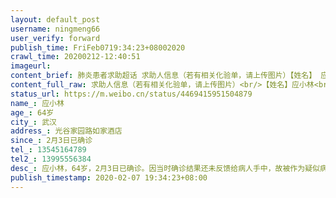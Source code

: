 ```yaml
---
layout: default_post
username: ningmeng66
user_verify: forward
publish_time: FriFeb0719:34:23+08002020
crawl_time: 20200212-12:40:51
imageurl: 
content_brief: 肺炎患者求助超话 求助人信息（若有相关化验单，请上传图片）【姓名】 应小林【年龄】64岁【所在城市】武汉【所在小区、社区】光谷家园路如家酒店【患病时间】2月3日已确诊【联系方式】13545164789【其他紧急联系人】13995556384【病情描述】 应小林，64岁，2月3日已确诊。因当时确诊结果 ...全文
content_full_raw: 求助人信息（若有相关化验单，请上传图片）<br/>【姓名】应小林<br/>【年龄】64岁<br/>【所在城市】武汉<br/>【所在小区、社区】光谷家园路如家酒店<br/>【患病时间】2月3日已确诊<br/>【联系方式】13545164789<br/>【其他紧急联系人】13995556384<br/>【病情描述】应小林，64岁，2月3日已确诊。因当时确诊结果还未反馈给病人手中，故被作为疑似病人隔离到光谷家园路如家酒店，无任何医疗措施。现应小林情况危重，高烧，呼吸困难，胸痛，咳血并已无力说话，生命危在旦夕，急需救援！我们已四处求援无果：拨打高新区电话86952040，他要我们去打光谷指挥部电话而电话始终打不通，找社区说没有床位只能等！求助！求助啊！应小林电话13545164789，一同隔离家人电话:13995556384跪谢！！！
status_url: https://m.weibo.cn/status/4469415951504879
name_: 应小林
age_: 64岁
city_: 武汉
address_: 光谷家园路如家酒店
since_: 2月3日已确诊
tel_: 13545164789
tel2_: 13995556384
desc_: 应小林，64岁，2月3日已确诊。因当时确诊结果还未反馈给病人手中，故被作为疑似病人隔离到光谷家园路如家酒店，无任何医疗措施。现应小林情况危重，高烧，呼吸困难，胸痛，咳血并已无力说话，生命危在旦夕，急需救援！我们已四处求援无果拨打高新区电话86952040，他要我们去打光谷指挥部电话而电话始终打不通，找社区说没有床位只能等！求助！求助啊！应小林电话13545164789，一同隔离家人电话13995556384跪谢！！！
publish_timestamp: 2020-02-07 19:34:23+08:00
---
```

